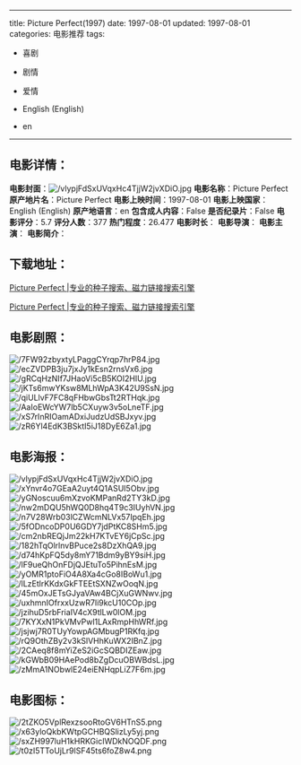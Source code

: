 
---
title: Picture Perfect(1997)
date: 1997-08-01
updated: 1997-08-01
categories: 电影推荐
tags:
- 喜剧
- 剧情
- 爱情

- English (English)
- en
---


> 

## **电影详情**：

**电影封面**：<img src="https://image.tmdb.org/t/p/w200/vlypjFdSxUVqxHc4TjjW2jvXDiO.jpg" alt="/vlypjFdSxUVqxHc4TjjW2jvXDiO.jpg" title="/vlypjFdSxUVqxHc4TjjW2jvXDiO.jpg">
**电影名称**：Picture Perfect
**原产地片名**：Picture Perfect
**电影上映时间**：1997-08-01
**电影上映国家**：English (English)
**原产地语言**：en
**包含成人内容**：False
**是否纪录片**：False
**电影评分**：5.7
**评分人数**：377
**热门程度**：26.477
**电影时长**：
**电影导演**：
**电影主演**：
**电影简介**：

## **下载地址**：
[Picture Perfect |专业的种子搜索、磁力链接搜索引擎](https://movie.amd794.com:2083/?search=Picture%20Perfect&ordering=&mode=match_phrase&page_size=10&page=1)

[Picture Perfect |专业的种子搜索、磁力链接搜索引擎](https://movie.amd794.com:2083/?search=Picture%20Perfect&ordering=&mode=match_phrase&page_size=10&page=1)
 

## **电影剧照**：
<img src="https://image.tmdb.org/t/p/original/7FW92zbyxtyLPaggCYrqp7hrP84.jpg" alt="/7FW92zbyxtyLPaggCYrqp7hrP84.jpg" title="/7FW92zbyxtyLPaggCYrqp7hrP84.jpg"><img src="https://image.tmdb.org/t/p/original/ecZVDPB3ju7jxJy1kEsn2rnsVx6.jpg" alt="/ecZVDPB3ju7jxJy1kEsn2rnsVx6.jpg" title="/ecZVDPB3ju7jxJy1kEsn2rnsVx6.jpg"><img src="https://image.tmdb.org/t/p/original/gRCqHzNIf7JHaoVi5cB5KOI2HlU.jpg" alt="/gRCqHzNIf7JHaoVi5cB5KOI2HlU.jpg" title="/gRCqHzNIf7JHaoVi5cB5KOI2HlU.jpg"><img src="https://image.tmdb.org/t/p/original/jKTs6mwYKsw8MLhWpA3K42U9SsN.jpg" alt="/jKTs6mwYKsw8MLhWpA3K42U9SsN.jpg" title="/jKTs6mwYKsw8MLhWpA3K42U9SsN.jpg"><img src="https://image.tmdb.org/t/p/original/qiULlvF7FC8qFHbwGbsTt2RTHqk.jpg" alt="/qiULlvF7FC8qFHbwGbsTt2RTHqk.jpg" title="/qiULlvF7FC8qFHbwGbsTt2RTHqk.jpg"><img src="https://image.tmdb.org/t/p/original/AaIoEWcYW7lb5CXuyw3v5oLneTF.jpg" alt="/AaIoEWcYW7lb5CXuyw3v5oLneTF.jpg" title="/AaIoEWcYW7lb5CXuyw3v5oLneTF.jpg"><img src="https://image.tmdb.org/t/p/original/xS7rInRIOamADxiJudzUdSBJxyv.jpg" alt="/xS7rInRIOamADxiJudzUdSBJxyv.jpg" title="/xS7rInRIOamADxiJudzUdSBJxyv.jpg"><img src="https://image.tmdb.org/t/p/original/zR6Yl4EdK3BSktI5iJ18DyE6Za1.jpg" alt="/zR6Yl4EdK3BSktI5iJ18DyE6Za1.jpg" title="/zR6Yl4EdK3BSktI5iJ18DyE6Za1.jpg">

## **电影海报**：
<img src="https://image.tmdb.org/t/p/original/vlypjFdSxUVqxHc4TjjW2jvXDiO.jpg" alt="/vlypjFdSxUVqxHc4TjjW2jvXDiO.jpg" title="/vlypjFdSxUVqxHc4TjjW2jvXDiO.jpg"><img src="https://image.tmdb.org/t/p/original/xYnvr4o7GEaA2uyt4Q1ASUI5Obv.jpg" alt="/xYnvr4o7GEaA2uyt4Q1ASUI5Obv.jpg" title="/xYnvr4o7GEaA2uyt4Q1ASUI5Obv.jpg"><img src="https://image.tmdb.org/t/p/original/yGNoscuu6mXzvoKMPanRd2TY3kD.jpg" alt="/yGNoscuu6mXzvoKMPanRd2TY3kD.jpg" title="/yGNoscuu6mXzvoKMPanRd2TY3kD.jpg"><img src="https://image.tmdb.org/t/p/original/nw2mDQU5hWQ0D8hq4T9c3IUyhVN.jpg" alt="/nw2mDQU5hWQ0D8hq4T9c3IUyhVN.jpg" title="/nw2mDQU5hWQ0D8hq4T9c3IUyhVN.jpg"><img src="https://image.tmdb.org/t/p/original/n7V28Wrb03lCZWcmNLVx57IpqEh.jpg" alt="/n7V28Wrb03lCZWcmNLVx57IpqEh.jpg" title="/n7V28Wrb03lCZWcmNLVx57IpqEh.jpg"><img src="https://image.tmdb.org/t/p/original/5fODncoDP0U6GDY7jdPtKC8SHm5.jpg" alt="/5fODncoDP0U6GDY7jdPtKC8SHm5.jpg" title="/5fODncoDP0U6GDY7jdPtKC8SHm5.jpg"><img src="https://image.tmdb.org/t/p/original/cm2nbREQjJm22kH7KTvEY6jCpSc.jpg" alt="/cm2nbREQjJm22kH7KTvEY6jCpSc.jpg" title="/cm2nbREQjJm22kH7KTvEY6jCpSc.jpg"><img src="https://image.tmdb.org/t/p/original/182hTqOlrlnvBPuce2s8DzXhQA9.jpg" alt="/182hTqOlrlnvBPuce2s8DzXhQA9.jpg" title="/182hTqOlrlnvBPuce2s8DzXhQA9.jpg"><img src="https://image.tmdb.org/t/p/original/d74hKpFQ5dy8mY71Bdm9yBY9siH.jpg" alt="/d74hKpFQ5dy8mY71Bdm9yBY9siH.jpg" title="/d74hKpFQ5dy8mY71Bdm9yBY9siH.jpg"><img src="https://image.tmdb.org/t/p/original/lF9ueQhOnFDjQJEtuTo5PihnEsM.jpg" alt="/lF9ueQhOnFDjQJEtuTo5PihnEsM.jpg" title="/lF9ueQhOnFDjQJEtuTo5PihnEsM.jpg"><img src="https://image.tmdb.org/t/p/original/yOMR1ptoFiO4A8Xa4cGo8IBoWu1.jpg" alt="/yOMR1ptoFiO4A8Xa4cGo8IBoWu1.jpg" title="/yOMR1ptoFiO4A8Xa4cGo8IBoWu1.jpg"><img src="https://image.tmdb.org/t/p/original/lLzEtlrKKdxGkFTEEtSXNZwOoqN.jpg" alt="/lLzEtlrKKdxGkFTEEtSXNZwOoqN.jpg" title="/lLzEtlrKKdxGkFTEEtSXNZwOoqN.jpg"><img src="https://image.tmdb.org/t/p/original/45mOxJETsGJyaVAw4BCjXuGWNwv.jpg" alt="/45mOxJETsGJyaVAw4BCjXuGWNwv.jpg" title="/45mOxJETsGJyaVAw4BCjXuGWNwv.jpg"><img src="https://image.tmdb.org/t/p/original/uxhmnIOfrxxUzwR7li9kcU10COp.jpg" alt="/uxhmnIOfrxxUzwR7li9kcU10COp.jpg" title="/uxhmnIOfrxxUzwR7li9kcU10COp.jpg"><img src="https://image.tmdb.org/t/p/original/jzihuD5rbFriaIV4cX9tlLw0lOM.jpg" alt="/jzihuD5rbFriaIV4cX9tlLw0lOM.jpg" title="/jzihuD5rbFriaIV4cX9tlLw0lOM.jpg"><img src="https://image.tmdb.org/t/p/original/7KYXxN1PkVMvPwl1LAxRmpHhWRf.jpg" alt="/7KYXxN1PkVMvPwl1LAxRmpHhWRf.jpg" title="/7KYXxN1PkVMvPwl1LAxRmpHhWRf.jpg"><img src="https://image.tmdb.org/t/p/original/jsjwj7R0TUyYowpAGMbugP1RKfq.jpg" alt="/jsjwj7R0TUyYowpAGMbugP1RKfq.jpg" title="/jsjwj7R0TUyYowpAGMbugP1RKfq.jpg"><img src="https://image.tmdb.org/t/p/original/rQ9OthZBy2v3kSlVHhKuWX2IBnZ.jpg" alt="/rQ9OthZBy2v3kSlVHhKuWX2IBnZ.jpg" title="/rQ9OthZBy2v3kSlVHhKuWX2IBnZ.jpg"><img src="https://image.tmdb.org/t/p/original/2CAeq8f8mYiZeS2iGcSQBDIZEaw.jpg" alt="/2CAeq8f8mYiZeS2iGcSQBDIZEaw.jpg" title="/2CAeq8f8mYiZeS2iGcSQBDIZEaw.jpg"><img src="https://image.tmdb.org/t/p/original/kGWbB09HAePod8bZgDcuOBWBdsL.jpg" alt="/kGWbB09HAePod8bZgDcuOBWBdsL.jpg" title="/kGWbB09HAePod8bZgDcuOBWBdsL.jpg"><img src="https://image.tmdb.org/t/p/original/zMmA1NObwlE24eiENHqpLiZ7F6m.jpg" alt="/zMmA1NObwlE24eiENHqpLiZ7F6m.jpg" title="/zMmA1NObwlE24eiENHqpLiZ7F6m.jpg">

## **电影图标**：
<img src="https://image.tmdb.org/t/p/original/2tZKO5VplRexzsooRtoGV6HTnS5.png" alt="/2tZKO5VplRexzsooRtoGV6HTnS5.png" title="/2tZKO5VplRexzsooRtoGV6HTnS5.png"><img src="https://image.tmdb.org/t/p/original/x63yloQkbKWtpGCHBQSlizLy5yj.png" alt="/x63yloQkbKWtpGCHBQSlizLy5yj.png" title="/x63yloQkbKWtpGCHBQSlizLy5yj.png"><img src="https://image.tmdb.org/t/p/original/sxZH997luH1kHRKGicIWDkNOQDF.png" alt="/sxZH997luH1kHRKGicIWDkNOQDF.png" title="/sxZH997luH1kHRKGicIWDkNOQDF.png"><img src="https://image.tmdb.org/t/p/original/t0zI5TToUjLr9lSF45ts6foZ8w4.png" alt="/t0zI5TToUjLr9lSF45ts6foZ8w4.png" title="/t0zI5TToUjLr9lSF45ts6foZ8w4.png">
